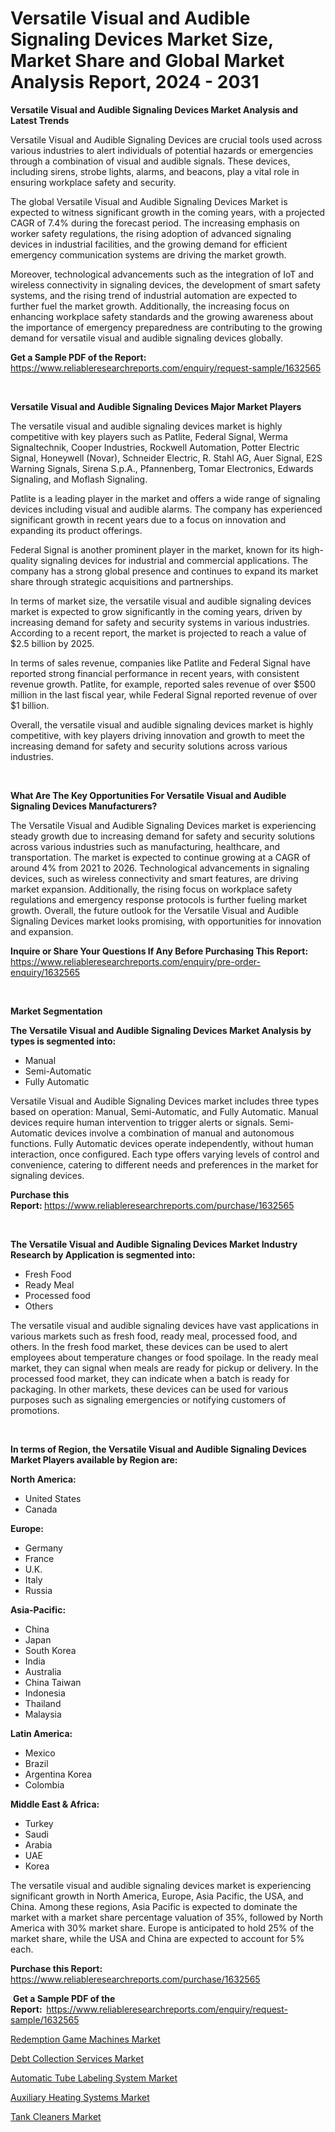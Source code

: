 <p><h1>Versatile Visual and Audible Signaling Devices Market Size, Market Share and Global Market Analysis Report, 2024 - 2031</h1></p><p><strong>Versatile Visual and Audible Signaling Devices Market Analysis and Latest Trends</strong></p>
<p><p>Versatile Visual and Audible Signaling Devices are crucial tools used across various industries to alert individuals of potential hazards or emergencies through a combination of visual and audible signals. These devices, including sirens, strobe lights, alarms, and beacons, play a vital role in ensuring workplace safety and security.</p><p>The global Versatile Visual and Audible Signaling Devices Market is expected to witness significant growth in the coming years, with a projected CAGR of 7.4% during the forecast period. The increasing emphasis on worker safety regulations, the rising adoption of advanced signaling devices in industrial facilities, and the growing demand for efficient emergency communication systems are driving the market growth.</p><p>Moreover, technological advancements such as the integration of IoT and wireless connectivity in signaling devices, the development of smart safety systems, and the rising trend of industrial automation are expected to further fuel the market growth. Additionally, the increasing focus on enhancing workplace safety standards and the growing awareness about the importance of emergency preparedness are contributing to the growing demand for versatile visual and audible signaling devices globally.</p></p>
<p><strong>Get a Sample PDF of the Report:&nbsp;</strong> <a href="https://www.reliableresearchreports.com/enquiry/request-sample/1632565">https://www.reliableresearchreports.com/enquiry/request-sample/1632565</a></p>
<p>&nbsp;</p>
<p><strong>Versatile Visual and Audible Signaling Devices Major Market Players</strong></p>
<p><p>The versatile visual and audible signaling devices market is highly competitive with key players such as Patlite, Federal Signal, Werma Signaltechnik, Cooper Industries, Rockwell Automation, Potter Electric Signal, Honeywell (Novar), Schneider Electric, R. Stahl AG, Auer Signal, E2S Warning Signals, Sirena S.p.A., Pfannenberg, Tomar Electronics, Edwards Signaling, and Moflash Signaling.</p><p>Patlite is a leading player in the market and offers a wide range of signaling devices including visual and audible alarms. The company has experienced significant growth in recent years due to a focus on innovation and expanding its product offerings. </p><p>Federal Signal is another prominent player in the market, known for its high-quality signaling devices for industrial and commercial applications. The company has a strong global presence and continues to expand its market share through strategic acquisitions and partnerships. </p><p>In terms of market size, the versatile visual and audible signaling devices market is expected to grow significantly in the coming years, driven by increasing demand for safety and security systems in various industries. According to a recent report, the market is projected to reach a value of $2.5 billion by 2025.</p><p>In terms of sales revenue, companies like Patlite and Federal Signal have reported strong financial performance in recent years, with consistent revenue growth. Patlite, for example, reported sales revenue of over $500 million in the last fiscal year, while Federal Signal reported revenue of over $1 billion. </p><p>Overall, the versatile visual and audible signaling devices market is highly competitive, with key players driving innovation and growth to meet the increasing demand for safety and security solutions across various industries.</p></p>
<p>&nbsp;</p>
<p><strong>What Are The Key Opportunities For Versatile Visual and Audible Signaling Devices Manufacturers?</strong></p>
<p><p>The Versatile Visual and Audible Signaling Devices market is experiencing steady growth due to increasing demand for safety and security solutions across various industries such as manufacturing, healthcare, and transportation. The market is expected to continue growing at a CAGR of around 4% from 2021 to 2026. Technological advancements in signaling devices, such as wireless connectivity and smart features, are driving market expansion. Additionally, the rising focus on workplace safety regulations and emergency response protocols is further fueling market growth. Overall, the future outlook for the Versatile Visual and Audible Signaling Devices market looks promising, with opportunities for innovation and expansion.</p></p>
<p><strong>Inquire or Share Your Questions If Any Before Purchasing This Report:</strong> <a href="https://www.reliableresearchreports.com/enquiry/pre-order-enquiry/1632565">https://www.reliableresearchreports.com/enquiry/pre-order-enquiry/1632565</a></p>
<p>&nbsp;</p>
<p><strong>Market Segmentation</strong></p>
<p><strong>The Versatile Visual and Audible Signaling Devices Market Analysis by types is segmented into:</strong></p>
<p><ul><li>Manual</li><li>Semi-Automatic</li><li>Fully Automatic</li></ul></p>
<p><p>Versatile Visual and Audible Signaling Devices market includes three types based on operation: Manual, Semi-Automatic, and Fully Automatic. Manual devices require human intervention to trigger alerts or signals. Semi-Automatic devices involve a combination of manual and autonomous functions. Fully Automatic devices operate independently, without human interaction, once configured. Each type offers varying levels of control and convenience, catering to different needs and preferences in the market for signaling devices.</p></p>
<p><strong>Purchase this Report:&nbsp;</strong><a href="https://www.reliableresearchreports.com/purchase/1632565">https://www.reliableresearchreports.com/purchase/1632565</a></p>
<p>&nbsp;</p>
<p><strong>The Versatile Visual and Audible Signaling Devices Market Industry Research by Application is segmented into:</strong></p>
<p><ul><li>Fresh Food</li><li>Ready Meal</li><li>Processed food</li><li>Others</li></ul></p>
<p><p>The versatile visual and audible signaling devices have vast applications in various markets such as fresh food, ready meal, processed food, and others. In the fresh food market, these devices can be used to alert employees about temperature changes or food spoilage. In the ready meal market, they can signal when meals are ready for pickup or delivery. In the processed food market, they can indicate when a batch is ready for packaging. In other markets, these devices can be used for various purposes such as signaling emergencies or notifying customers of promotions.</p></p>
<p>&nbsp;</p>
<p><strong>In terms of Region, the Versatile Visual and Audible Signaling Devices Market Players available by Region are:</strong></p>
<p>
    <p> <strong> North America: </strong>
        <ul>
            <li>United States</li>
            <li>Canada</li>
        </ul>
        </p> 
    <p> <strong> Europe: </strong>
        <ul>
            <li>Germany</li>
            <li>France</li>
            <li>U.K.</li>
            <li>Italy</li>
            <li>Russia</li>
        </ul>
        </p> 
    <p> <strong> Asia-Pacific: </strong>
        <ul>
            <li>China</li>
            <li>Japan</li>
            <li>South Korea</li>
            <li>India</li>
            <li>Australia</li>
            <li>China Taiwan</li>
            <li>Indonesia</li>
            <li>Thailand</li>
            <li>Malaysia</li>
        </ul>
        </p> 
    <p> <strong> Latin America: </strong>
        <ul>
            <li>Mexico</li>
            <li>Brazil</li>
            <li>Argentina Korea</li>
            <li>Colombia</li>
        </ul>
        </p> 
    <p> <strong> Middle East & Africa: </strong>
        <ul>
            <li>Turkey</li>
            <li>Saudi</li>
            <li>Arabia</li>
            <li>UAE</li>
            <li>Korea</li>
        </ul>
    </p>
    </p>
<p><p>The versatile visual and audible signaling devices market is experiencing significant growth in North America, Europe, Asia Pacific, the USA, and China. Among these regions, Asia Pacific is expected to dominate the market with a market share percentage valuation of 35%, followed by North America with 30% market share. Europe is anticipated to hold 25% of the market share, while the USA and China are expected to account for 5% each.</p></p>
<p><strong>Purchase this Report: </strong><a href="https://www.reliableresearchreports.com/purchase/1632565">https://www.reliableresearchreports.com/purchase/1632565</a></p>
<p>&nbsp;<strong>Get a Sample PDF of the Report:&nbsp;&nbsp;</strong><a href="https://www.reliableresearchreports.com/enquiry/request-sample/1632565">https://www.reliableresearchreports.com/enquiry/request-sample/1632565</a></p>
<p><strong></strong></p>
<p><p><a href="https://github.com/wwwkeltoum/Market-Research-Report-List-2/blob/main/redemption-game-machines-market.md">Redemption Game Machines Market</a></p><p><a href="https://metal-farmhouse-e95.notion.site/Insights-into-Debt-Collection-Services-Market-Size-Analysing-Market-Share-Trends-and-Growth-from--955d14e204174fceb5900df60c8c8d36">Debt Collection Services Market</a></p><p><a href="https://gratis-rainforest-2ca.notion.site/Automatic-Tube-Labeling-System-Market-Size-Growth-and-Forecast-from-2024-2031-026be49b61024d4ca350a4dd0f1de0dc">Automatic Tube Labeling System Market</a></p><p><a href="https://github.com/gamblestampleyjenny50m5sl6/Market-Research-Report-List-1/blob/main/auxiliary-heating-systems-market.md">Auxiliary Heating Systems Market</a></p><p><a href="https://view.publitas.com/reportprime-1/global-tank-cleaners-market-size-and-market-trends-insights-and-projections-from-2024-to-2031/">Tank Cleaners Market</a></p></p>